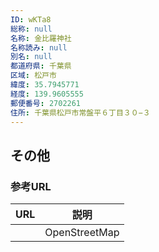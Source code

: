 ```yaml
---
ID: wKTa8
総称: null
名称: 金比羅神社
名称読み: null
別名: null
都道府県: 千葉県
区域: 松戸市
緯度: 35.7945771
経度: 139.9605555
郵便番号: 2702261
住所: 千葉県松戸市常盤平６丁目３０−３
---
```


## その他

### 参考URL

| URL | 説明          |
| --- | ------------- |
|     | OpenStreetMap |
